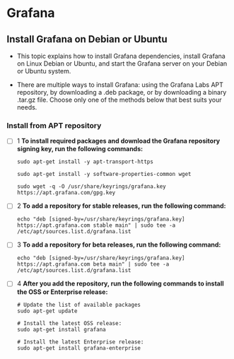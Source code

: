 # Grafana

## Install Grafana on Debian or Ubuntu

- This topic explains how to install Grafana dependencies, install Grafana on Linux Debian or Ubuntu, and start the Grafana server on your Debian or Ubuntu system.

 - There are multiple ways to install Grafana: using the Grafana Labs APT repository, by downloading a .deb package, or by downloading a binary .tar.gz file. Choose only one of the methods below that best suits your needs.

### Install from APT repository

- [ ] 1  **To install required packages and download the Grafana repository signing key, run the following commands:**

      sudo apt-get install -y apt-transport-https
  
      sudo apt-get install -y software-properties-common wget
  
      sudo wget -q -O /usr/share/keyrings/grafana.key https://apt.grafana.com/gpg.key

- [ ] 2  **To add a repository for stable releases, run the following command:**

      echo "deb [signed-by=/usr/share/keyrings/grafana.key] https://apt.grafana.com stable main" | sudo tee -a /etc/apt/sources.list.d/grafana.list

- [ ] 3  **To add a repository for beta releases, run the following command:**

      echo "deb [signed-by=/usr/share/keyrings/grafana.key] https://apt.grafana.com beta main" | sudo tee -a /etc/apt/sources.list.d/grafana.list
      
- [ ] 4  **After you add the repository, run the following commands to install the OSS or Enterprise release:**

      # Update the list of available packages
      sudo apt-get update

      # Install the latest OSS release:
      sudo apt-get install grafana

      # Install the latest Enterprise release:
      sudo apt-get install grafana-enterprise    
